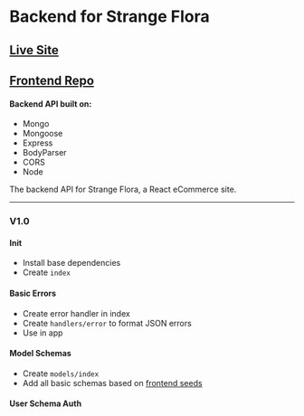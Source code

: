 # Backend for Strange Flora

## [Live Site](https://strange-flora.herokuapp.com/)

## [Frontend Repo](https://github.com/startinmerc/strange-flora)

#### Backend API built on:

* Mongo
* Mongoose
* Express
* BodyParser
* CORS
* Node

The backend API for Strange Flora, a React eCommerce site.

---

### V1.0

#### Init
* Install base dependencies
* Create `index`

#### Basic Errors
* Create error handler in index
* Create `handlers/error` to format JSON errors
* Use in app

#### Model Schemas
* Create `models/index`
* Add all basic schemas based on [frontend seeds](https://github.com/startinmerc/strange-flora/blob/master/src/seeds.js)

#### User Schema Auth
